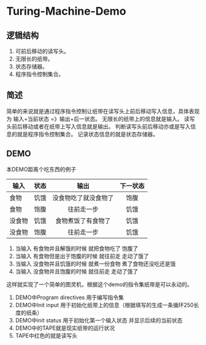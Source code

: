 # Turing-Machine-Demo
## 逻辑结构
1. 可前后移动的读写头。
2. 无限长的纸带。
3. 状态存储器。
4. 程序指令控制集合。

## 简述
简单的来说就是通过程序指令控制让纸带在读写头上前后移动写入信息，具体表现为 输入+当前状态 =》输出+后一状态。
无限长的纸带上的信息就是输入。
读写头前后移动或者在纸带上写入信息就是输出。
判断读写头前后移动亦或是写入信息的就是程序指令控制集合。
记录状态信息的就是状态存储器。

## DEMO
本DEMO距离个吃东西的例子

| 输入    | 状态    | 输出                | 下一状态 |
| ------- | :----: | :----:              | :----: |
| 食物    | 饥饿    | 没食物吃了就没食物了 | 饱腹 |
| 食物    | 饱腹    | 往前走一步          | 饥饿 |
| 没食物  | 饥饿    | 食物煮饭了有食物了   | 饥饿 |
| 没食物  | 饱腹    | 往前走一步          | 饥饿 |


1. 当输入 有食物并且解饿的时候     就把食物吃了 饱腹了
2. 当输入 有食物但是出于饱腹的时候 就往前走     走动了饿了
3. 当输入 没食物并且饥饿的时候     就煮一份食物 煮了食物还没吃还是饿
4. 当输入 没食物并且饱腹的时候     就往前走     走动了饿了


这样就实现了一个简单的图灵机，根据这个demo的指令集纸带是可以永动的。
1. DEMO中Program directives 用于编写指令集
2. DEMO中Init input 用于初始化纸带上的信息（根据填写的生成一条循环250长度的纸条）
3. DEMO中init status 用于初始化第一个输入状态 并显示后续的当前状态
4. DEMO中的TAPE就是现实纸带的运行状况
5. TAPE中红色的就是读写头

